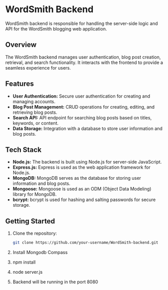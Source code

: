 # WordSmith Backend

WordSmith backend is responsible for handling the server-side logic and API for the WordSmith blogging web application.

## Overview

The WordSmith backend manages user authentication, blog post creation, retrieval, and search functionality. It interacts with the frontend to provide a seamless experience for users.

## Features

- **User Authentication:** Secure user authentication for creating and managing accounts.
- **Blog Post Management:** CRUD operations for creating, editing, and retrieving blog posts.
- **Search API:** API endpoint for searching blog posts based on titles, keywords, or content.
- **Data Storage:** Integration with a database to store user information and blog posts.

## Tech Stack

- **Node.js:** The backend is built using Node.js for server-side JavaScript.
- **Express.js:** Express is used as the web application framework for Node.js.
- **MongoDB:** MongoDB serves as the database for storing user information and blog posts.
- **Mongoose:** Mongoose is used as an ODM (Object Data Modeling) library for MongoDB.
- **bcrypt:** bcrypt is used for hashing and salting passwords for secure storage.

## Getting Started

1. Clone the repository:

   ```bash
   git clone https://github.com/your-username/WordSmith-backend.git

2. Install Mongodb Compass 

3. npm install

4. node server.js

5. Backend will be running in the port 8080